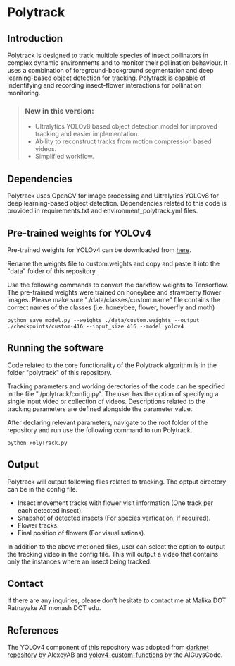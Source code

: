 # Polytrack

## Introduction

Polytrack is designed to track multiple species of insect pollinators in complex dynamic environments and to monitor their pollination behaviour. It uses a combination of foreground-background segmentation and deep learning-based object detection for tracking. Polytrack is capable of indentifying and recording insect-flower interactions for pollination monitoring.  

> ### New in this version:
> - Ultralytics YOLOv8 based object detection model for improved tracking and easier implementation.
> - Ability to reconstruct tracks from motion compression based videos.
> - Simplified workflow.

## Dependencies

Polytrack uses OpenCV for image processing and Ultralytics YOLOv8 for deep learning-based object detection. Dependencies related to this code is provided in requirements.txt and environment_polytrack.yml files.

## Pre-trained weights for YOLOv4

Pre-trained weights for YOLOv4 can be downloaded from [here](https://drive.google.com/drive/folders/1-7-h1ohnKV6fAPCNMv6LPTJ23DMd9izh?usp=sharing). 

Rename the weights file to custom.weights and copy and paste it into the "data" folder of this repository.

Use the following commands to convert the darkflow weights to Tensorflow. The pre-trained weights were trained on honeybee and strawberry flower images. Please make sure "./data/classes/custom.name" file contains the correct names of the classes (i.e. honeybee, flower, hoverfly and moth)
 
```
python save_model.py --weights ./data/custom.weights --output ./checkpoints/custom-416 --input_size 416 --model yolov4 
```

## Running the software

Code related to the core functionality of the Polytrack algorithm is in the folder "polytrack" of this repository.

Tracking parameters and working derectories of the code can be specified in the file "./polytrack/config.py". The user has the option of specifying a single input video or collection of videos. Descriptions related to the tracking parameters are defined alongside the parameter value.

After declaring relevant parameters, navigate to the root folder of the repository and run use the following command to run Polytrack.
```
python PolyTrack.py 
```

## Output

Polytrack will output following files related to tracking. The optput directory can be in the config file.

* Insect movement tracks with flower visit information (One track per each detected insect).
* Snapshot of detected insects (For species verfication, if required).
* Flower tracks.
* Final position of flowers (For visualisations).

In addition to the above metioned files, user can select the option to output the tracking video in the config file. This will output a video that contains only the instances where an insect being tracked. 



## Contact

If there are any inquiries, please don't hesitate to contact me at Malika DOT Ratnayake AT monash DOT edu.
 
## References
 
The YOLOv4 component of this repository was adopted from [darknet repository](https://github.com/AlexeyAB/darknet) by AlexeyAB and [yolov4-custom-functions](https://github.com/theAIGuysCode/yolov4-custom-functions) by the AIGuysCode.
